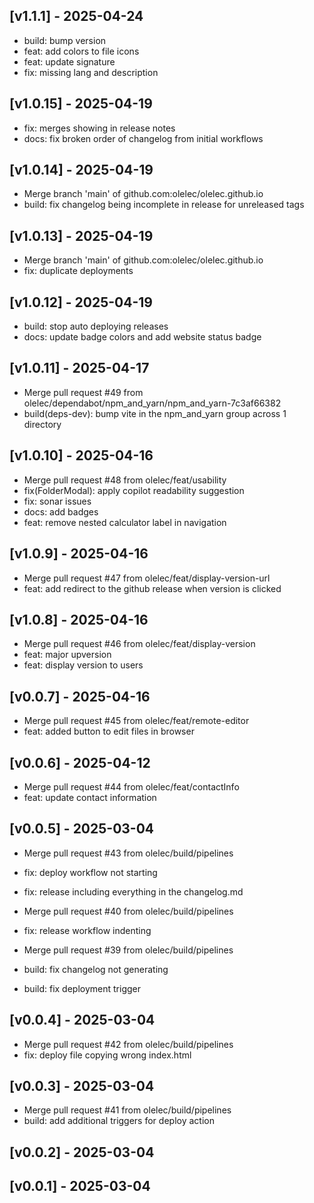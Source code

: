 ## [v1.1.1] - 2025-04-24

- build: bump version
- feat: add colors to file icons
- feat: update signature
- fix: missing lang and description

## [v1.0.15] - 2025-04-19

- fix: merges showing in release notes
- docs: fix broken order of changelog from initial workflows

## [v1.0.14] - 2025-04-19

- Merge branch 'main' of github.com:olelec/olelec.github.io
- build: fix changelog being incomplete in release for unreleased tags

## [v1.0.13] - 2025-04-19

- Merge branch 'main' of github.com:olelec/olelec.github.io
- fix: duplicate deployments

## [v1.0.12] - 2025-04-19

- build: stop auto deploying releases
- docs: update badge colors and add website status badge

## [v1.0.11] - 2025-04-17

- Merge pull request #49 from olelec/dependabot/npm_and_yarn/npm_and_yarn-7c3af66382
- build(deps-dev): bump vite in the npm_and_yarn group across 1 directory

## [v1.0.10] - 2025-04-16

- Merge pull request #48 from olelec/feat/usability
- fix(FolderModal): apply copilot readability suggestion
- fix: sonar issues
- docs: add badges
- feat: remove nested calculator label in navigation

## [v1.0.9] - 2025-04-16

- Merge pull request #47 from olelec/feat/display-version-url
- feat: add redirect to the github release when version is clicked

## [v1.0.8] - 2025-04-16

- Merge pull request #46 from olelec/feat/display-version
- feat: major upversion
- feat: display version to users

## [v0.0.7] - 2025-04-16

- Merge pull request #45 from olelec/feat/remote-editor
- feat: added button to edit files in browser

## [v0.0.6] - 2025-04-12

- Merge pull request #44 from olelec/feat/contactInfo
- feat: update contact information

## [v0.0.5] - 2025-03-04

- Merge pull request #43 from olelec/build/pipelines
- fix: deploy workflow not starting
- fix: release including everything in the changelog.md

- Merge pull request #40 from olelec/build/pipelines
- fix: release workflow indenting
- Merge pull request #39 from olelec/build/pipelines
- build: fix changelog not generating
- build: fix deployment trigger

## [v0.0.4] - 2025-03-04

- Merge pull request #42 from olelec/build/pipelines
- fix: deploy file copying wrong index.html

## [v0.0.3] - 2025-03-04

- Merge pull request #41 from olelec/build/pipelines
- build: add additional triggers for deploy action

## [v0.0.2] - 2025-03-04

## [v0.0.1] - 2025-03-04
